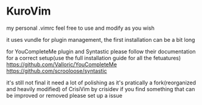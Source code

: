 KuroVim
=======

my personal .vimrc feel free to use and modify as you wish


it uses vundle for plugin management, the first installation can be a bit long

for YouCompleteMe plugin and Syntastic please follow their documentation for a correct setup(use the full installation guide for all the fetuatures)
https://github.com/Valloric/YouCompleteMe
https://github.com/scrooloose/syntastic


it's still not final it need a lot of polishing as it's pratically a fork(reorganized and heavily modified) of CrisiVim by crisidev
if you find something that can be improved or removed please set up a issue 

